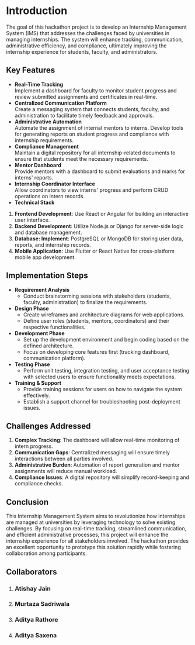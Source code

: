 # **Introduction**
The goal of this hackathon project is to develop an Internship Management System (IMS) that addresses the challenges faced by universities in managing internships. The system will enhance tracking, communication, administrative efficiency, and compliance, ultimately improving the internship experience for students, faculty, and administrators. <br>
## **Key Features**<br>
- **Real-Time Tracking**<br>
Implement a dashboard for faculty to monitor student progress and review submitted assignments and certificates in real-time.<br>
- **Centralized Communication Platform**<br>
Create a messaging system that connects students, faculty, and administration to facilitate timely feedback and approvals.
- **Administrative Automation**<br>
Automate the assignment of internal mentors to interns.
Develop tools for generating reports on student progress and compliance with internship requirements.
- **Compliance Management**<br>
Maintain a digital repository for all internship-related documents to ensure that students meet the necessary requirements.
- **Mentor Dashboard**<br>
Provide mentors with a dashboard to submit evaluations and marks for interns' reports.
- **Internship Coordinator Interface**<br>
Allow coordinators to view interns' progress and perform CRUD operations on intern records.
- **Technical Stack**<br>
1. **Frontend Development**: Use React or Angular for building an interactive user interface.
2. **Backend Development**: Utilize Node.js or Django for server-side logic and database management.
3. **Database: Implement**: PostgreSQL or MongoDB for storing user data, reports, and internship records.
4. **Mobile Application**: Use Flutter or React Native for cross-platform mobile app development.
## **Implementation Steps**<br>
* **Requirement Analysis**<br>
  - Conduct brainstorming sessions with stakeholders (students, faculty, administration) to finalize the requirements.
* **Design Phase**<br>
  - Create wireframes and architecture diagrams for web applications.
  - Define user roles (students, mentors, coordinators) and their respective functionalities.
* **Development Phase**<br>
  - Set up the development environment and begin coding based on the defined architecture.
  - Focus on developing core features first (tracking dashboard, communication platform).
* **Testing Phase**<br>
  - Perform unit testing, integration testing, and user acceptance testing with selected users to ensure functionality meets expectations.
* **Training & Support**<br>
  - Provide training sessions for users on how to navigate the system effectively.
  - Establish a support channel for troubleshooting post-deployment issues.
## **Challenges Addressed**<br>
  1. **Complex Tracking**: The dashboard will allow real-time monitoring of intern progress.
  2. **Communication Gaps**: Centralized messaging will ensure timely interactions between all parties involved.
  3. **Administrative Burden**: Automation of report generation and mentor assignments will reduce manual workload.
  4. **Compliance Issues**: A digital repository will simplify record-keeping and compliance checks.
## **Conclusion**<br>
This Internship Management System aims to revolutionize how internships are managed at universities by leveraging technology to solve existing challenges. By focusing on real-time tracking, streamlined communication, and efficient administrative processes, this project will enhance the internship experience for all stakeholders involved. The hackathon provides an excellent opportunity to prototype this solution rapidly while fostering collaboration among participants.

## **Collaborators**<br>
1. ### Atishay Jain
2. ### Murtaza Sadriwala
3. ### Aditya Rathore
4. ### Aditya Saxena
